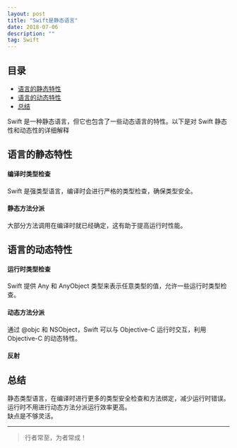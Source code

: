 ```yaml
---
layout: post
title: "Swift是静态语言"
date: 2018-07-06
description: ""
tag: Swift
---
```



## 目录
* [语言的静态特性](#content1)
* [语言的动态特性](#content2)
* [总结](#content3)


Swift 是一种静态语言，但它也包含了一些动态语言的特性。以下是对 Swift 静态性和动态性的详细解释


## <a id="content1">语言的静态特性</a>

#### **编译时类型检查**

Swift 是强类型语言，编译时会进行严格的类型检查，确保类型安全。

#### **静态方法分派**   

大部分方法调用在编译时就已经确定，这有助于提高运行时性能。

## <a id="content1">语言的动态特性</a>

#### **运行时类型检查**

Swift 提供 Any 和 AnyObject 类型来表示任意类型的值，允许一些运行时类型检查。

#### **动态方法分派**

通过 @objc 和 NSObject，Swift 可以与 Objective-C 运行时交互，利用 Objective-C 的动态特性。

#### **反射**   

## <a id="content3">总结</a>

静态类型语言，在编译时进行更多的类型安全检查和方法绑定，减少运行时错误。运行时不用进行动态方法分派运行效率更高。     
缺点是不够灵活。   

----------
>  行者常至，为者常成！

